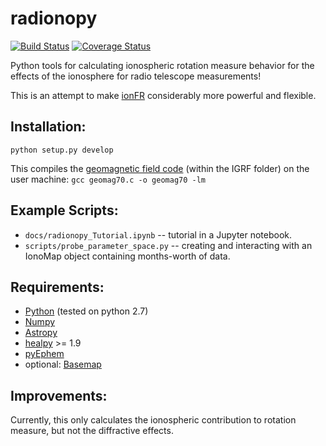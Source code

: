 # radionopy
[![Build Status](https://travis-ci.org/UPennEoR/radionopy.svg?branch=master)](https://travis-ci.org/UPennEoR/radionopy)
[![Coverage Status](https://coveralls.io/repos/github/UPennEoR/radionopy/badge.svg?branch=master)](https://coveralls.io/github/UPennEoR/radionopy?branch=master)

Python tools for calculating ionospheric rotation measure behavior for the effects of
the ionosphere for radio telescope measurements!

This is an attempt to make [ionFR](http://sourceforge.net/projects/ionfr) considerably more powerful
and flexible.

Installation:
-------------
`python setup.py develop`

This compiles the [geomagnetic field code](https://www.ngdc.noaa.gov/geomag/WMM/soft.shtml) (within the IGRF folder) 
on the user machine:
`gcc geomag70.c -o geomag70 -lm`


Example Scripts:
-------------
* `docs/radionopy_Tutorial.ipynb` -- tutorial in a Jupyter notebook.
* `scripts/probe_parameter_space.py` -- creating and interacting with an IonoMap object containing months-worth of data.

Requirements:
-------------
* [Python](http://www.python.org/) (tested on python 2.7)
* [Numpy](http://scipy.org/)
* [Astropy](http://www.astropy.org/)
* [healpy](http://healpy.readthedocs.org/) >= 1.9
* [pyEphem](https://pypi.python.org/pypi/ephem/)
* optional: [Basemap](http://matplotlib.org/basemap/users/index.html)


Improvements:
------------
Currently, this only calculates the ionospheric contribution to rotation measure, but not the diffractive effects.  
